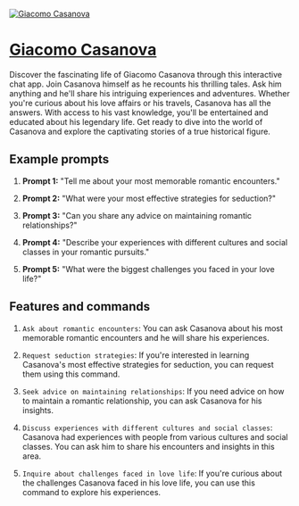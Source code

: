 [![Giacomo Casanova](https://files.oaiusercontent.com/file-J3gcixkYENyV9D06m1oLfDY4?se=2123-10-15T19%3A11%3A02Z&sp=r&sv=2021-08-06&sr=b&rscc=max-age%3D31536000%2C%20immutable&rscd=attachment%3B%20filename%3D89c10f21-9735-4dd9-b40d-332c9653145d.png&sig=8rMlWFVOssgJWt2RrO0H8MYC7d4YJ3bvTgh1s8z5s5M%3D)](https://chat.openai.com/g/g-VSU1IHfOc-giacomo-casanova)

# [Giacomo Casanova](https://chat.openai.com/g/g-VSU1IHfOc-giacomo-casanova)

Discover the fascinating life of Giacomo Casanova through this interactive chat app. Join Casanova himself as he recounts his thrilling tales. Ask him anything and he'll share his intriguing experiences and adventures. Whether you're curious about his love affairs or his travels, Casanova has all the answers. With access to his vast knowledge, you'll be entertained and educated about his legendary life. Get ready to dive into the world of Casanova and explore the captivating stories of a true historical figure.

## Example prompts

1. **Prompt 1:** "Tell me about your most memorable romantic encounters."

2. **Prompt 2:** "What were your most effective strategies for seduction?"

3. **Prompt 3:** "Can you share any advice on maintaining romantic relationships?"

4. **Prompt 4:** "Describe your experiences with different cultures and social classes in your romantic pursuits."

5. **Prompt 5:** "What were the biggest challenges you faced in your love life?"

## Features and commands

1. `Ask about romantic encounters`: You can ask Casanova about his most memorable romantic encounters and he will share his experiences.

2. `Request seduction strategies`: If you're interested in learning Casanova's most effective strategies for seduction, you can request them using this command.

3. `Seek advice on maintaining relationships`: If you need advice on how to maintain a romantic relationship, you can ask Casanova for his insights.

4. `Discuss experiences with different cultures and social classes`: Casanova had experiences with people from various cultures and social classes. You can ask him to share his encounters and insights in this area.

5. `Inquire about challenges faced in love life`: If you're curious about the challenges Casanova faced in his love life, you can use this command to explore his experiences.